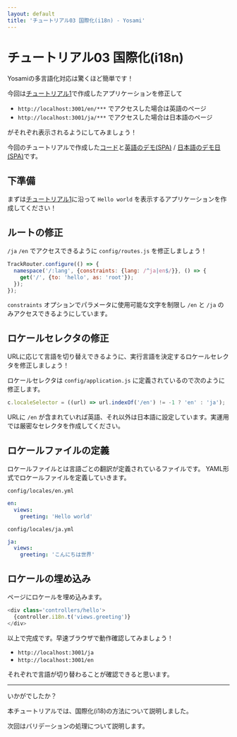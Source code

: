 ```yaml
---
layout: default
title: 'チュートリアル03 国際化(i18n) - Yosami'
---
```


# チュートリアル03 国際化(i18n)
Yosamiの多言語化対応は驚くほど簡単です！

今回は[チュートリアル1](/ja/tutorials/01_hello_world)で作成したアプリケーションを修正して

- `http://localhost:3001/en/***` でアクセスした場合は英語のページ
- `http://localhost:3001/ja/***` でアクセスした場合は日本語のページ

がそれぞれ表示されるようにしてみましょう！

今回のチュートリアルで作成した[コード](https://github.com/yosami-framework/yosami-tutorial/tree/master/03_i18n)と[英語のデモ(SPA)](https://yosami-framework.github.io/demoes/03_i18n/en) / [日本語のデモ日(SPA)](https://yosami-framework.github.io/demoes/03_i18n/ja)です。

## 下準備
まずは[チュートリアル1](/ja/tutorials/01_hello_world)に沿って `Hello world` を表示するアプリケーションを作成してください！

## ルートの修正
`/ja` `/en` でアクセスできるように `config/routes.js` を修正しましょう！

```javascript
TrackRouter.configure(() => {
  namespace('/:lang', {constraints: {lang: /^ja|en$/}}, () => {
    get('/', {to: 'hello', as: 'root'});
  });
});
```

`constraints` オプションでパラメータに使用可能な文字を制限し `/en` と `/ja` のみアクセスできるようにしています。

## ロケールセレクタの修正
URLに応じて言語を切り替えできるように、実行言語を決定するロケールセレクタを修正しましょう！

ロケールセレクタは `config/application.js` に定義されているので次のように修正します。

```javascript
c.localeSelector = ((url) => url.indexOf('/en') != -1 ? 'en' : 'ja');
```

URLに `/en` が含まれていれば英語、それ以外は日本語に設定しています。実運用では厳密なセレクタを作成してください。

## ロケールファイルの定義
ロケールファイルとは言語ごとの翻訳が定義されているファイルです。
YAML形式でロケールファイルを定義していきます。

`config/locales/en.yml`
```yaml
en:
  views:
    greeting: 'Hello world'
```

`config/locales/ja.yml`
```yaml
ja:
  views:
    greeting: 'こんにちは世界'
```


## ロケールの埋め込み
ページにロケールを埋め込みます。

```javascript
<div class='controllers/hello'>
  {controller.i18n.t('views.greeting')}
</div>
```

以上で完成です。早速ブラウザで動作確認してみましょう！

- `http://localhost:3001/ja`
- `http://localhost:3001/en`

それぞれで言語が切り替わることが確認できると思います。

----
いかがでしたか？

本チュートリアルでは、国際化(i18)の方法について説明しました。

次回はバリデーションの処理について説明します。
